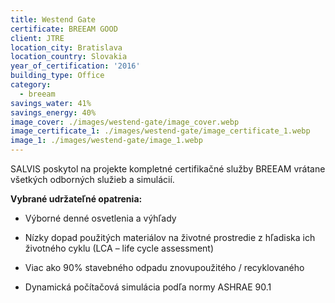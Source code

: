 ```yaml
---
title: Westend Gate
certificate: BREEAM GOOD
client: JTRE
location_city: Bratislava
location_country: Slovakia
year_of_certification: '2016'
building_type: Office
category:
  - breeam
savings_water: 41%
savings_energy: 40%
image_cover: ./images/westend-gate/image_cover.webp
image_certificate_1: ./images/westend-gate/image_certificate_1.webp
image_1: ./images/westend-gate/image_1.webp
---
```


SALVIS poskytol na projekte kompletné certifikačné služby BREEAM
vrátane všetkých odborných služieb a simulácií.

**Vybrané udržateľné opatrenia:**

- Výborné denné osvetlenia a výhľady

- Nízky dopad použitých materiálov na životné prostredie z hľadiska ich životného cyklu (LCA – life cycle assessment)

- Viac ako 90% stavebného odpadu znovupoužitého / recyklovaného

- Dynamická počítačová simulácia podľa normy ASHRAE 90.1
